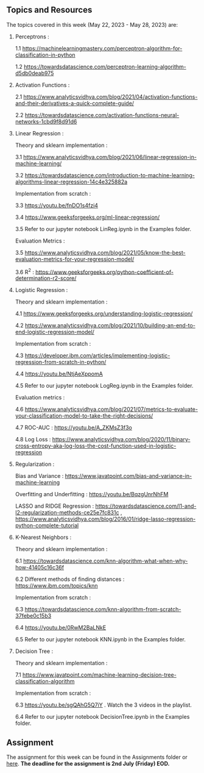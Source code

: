 ## Topics and Resources

The topics covered in this week (May 22, 2023 - May 28, 2023) are:

1. Perceptrons : 

    1.1 https://machinelearningmastery.com/perceptron-algorithm-for-classification-in-python
        
    1.2 https://towardsdatascience.com/perceptron-learning-algorithm-d5db0deab975

2. Activation Functions :

    2.1 https://www.analyticsvidhya.com/blog/2021/04/activation-functions-and-their-derivatives-a-quick-complete-guide/
        
    2.2 https://towardsdatascience.com/activation-functions-neural-networks-1cbd9f8d91d6

3. Linear Regression :
    
    Theory and sklearn implementation :
    
    3.1 https://www.analyticsvidhya.com/blog/2021/06/linear-regression-in-machine-learning/
    
    3.2 https://towardsdatascience.com/introduction-to-machine-learning-algorithms-linear-regression-14c4e325882a
    
    Implementation from scratch :
    
    3.3 https://youtu.be/fnDO1s4fzi4
    
    3.4 https://www.geeksforgeeks.org/ml-linear-regression/
    
    3.5 Refer to our jupyter notebook LinReg.ipynb in the Examples folder.
    
    Evaluation Metrics :
    
    3.5 https://www.analyticsvidhya.com/blog/2021/05/know-the-best-evaluation-metrics-for-your-regression-model/
    
    3.6 R<sup>2</sup> : https://www.geeksforgeeks.org/python-coefficient-of-determination-r2-score/
    
4. Logistic Regression : 

    Theory and sklearn implementation :
    
    4.1 https://www.geeksforgeeks.org/understanding-logistic-regression/
    
    4.2 https://www.analyticsvidhya.com/blog/2021/10/building-an-end-to-end-logistic-regression-model/
    
    Implementation from scratch :
    
    4.3 https://developer.ibm.com/articles/implementing-logistic-regression-from-scratch-in-python/
    
    4.4 https://youtu.be/NtjAeXppomA
    
    4.5 Refer to our jupyter notebook LogReg.ipynb in the Examples folder.
    
    Evaluation metrics :
    
    4.6 https://www.analyticsvidhya.com/blog/2021/07/metrics-to-evaluate-your-classification-model-to-take-the-right-decisions/
    
    4.7 ROC-AUC : https://youtu.be/A_ZKMsZ3f3o
    
    4.8 Log Loss : https://www.analyticsvidhya.com/blog/2020/11/binary-cross-entropy-aka-log-loss-the-cost-function-used-in-logistic-regression
    
5. Regularization :

    Bias and Variance : https://www.javatpoint.com/bias-and-variance-in-machine-learning
    
    Overfitting and Underfitting : https://youtu.be/BqzgUnrNhFM
    
    LASSO and RIDGE Regression : https://towardsdatascience.com/l1-and-l2-regularization-methods-ce25e7fc831c , https://www.analyticsvidhya.com/blog/2016/01/ridge-lasso-regression-python-complete-tutorial

6. K-Nearest Neighbors : 

    Theory and sklearn implementation :
    
    6.1 https://towardsdatascience.com/knn-algorithm-what-when-why-how-41405c16c36f
    
    6.2 Different methods of finding distances : https://www.ibm.com/topics/knn
    
    Implementation from scratch :
    
    6.3 https://towardsdatascience.com/knn-algorithm-from-scratch-37febe0c15b3
    
    6.4 https://youtu.be/0RwM2BaLNkE
    
    6.5 Refer to our jupyter notebook KNN.ipynb in the Examples folder.
    
7. Decision Tree : 

    Theory and sklearn implementation :
    
    7.1 https://www.javatpoint.com/machine-learning-decision-tree-classification-algorithm
    
    Implementation from scratch :
    
    6.3 https://youtu.be/sgQAhG5Q7iY . Watch the 3 videos in the playlist.
    
    6.4 Refer to our jupyter notebook DecisionTree.ipynb in the Examples folder.



## Assignment

The assignment for this week can be found in the Assignments folder or <a href = "https://colab.research.google.com/drive/1tsjCJL6gy-_IQn0w24Yaf4xenIb5rtTf?usp=sharing">here</a>. <b>The deadline for the assignment is 2nd July (Friday) EOD.</b>
